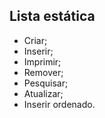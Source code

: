 ## Lista estática

* Criar;
* Inserir;
* Imprimir;
* Remover;
* Pesquisar;
* Atualizar;
* Inserir ordenado.
